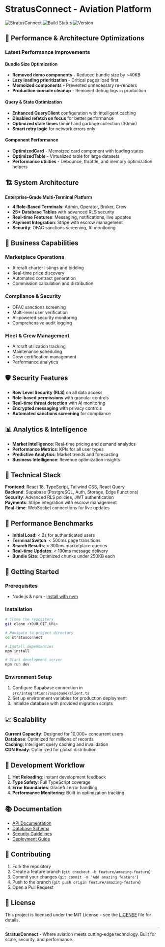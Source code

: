 

# StratusConnect - Aviation Platform

![StratusConnect](https://img.shields.io/badge/StratusConnect-Aviation%20Platform-blue)
![Build Status](https://img.shields.io/badge/build-passing-brightgreen)
![Version](https://img.shields.io/badge/version-3.0.0-blue)

## 🚀 Performance & Architecture Optimizations

### **Latest Performance Improvements**

#### **Bundle Size Optimization**
- **Removed demo components** - Reduced bundle size by ~40KB
- **Lazy loading prioritization** - Critical pages load first
- **Memoized components** - Prevented unnecessary re-renders
- **Production console cleanup** - Removed debug logs in production

#### **Query & State Optimization** 
- **Enhanced QueryClient** configuration with intelligent caching
- **Disabled refetch on focus** for better performance
- **Optimized stale times** (5min) and garbage collection (30min)
- **Smart retry logic** for network errors only

#### **Component Performance**
- **OptimizedCard** - Memoized card component with loading states
- **OptimizedTable** - Virtualized table for large datasets
- **Performance utilities** - Debounce, throttle, and memory optimization helpers

## 🏗️ System Architecture

**Enterprise-Grade Multi-Terminal Platform**
- **4 Role-Based Terminals**: Admin, Operator, Broker, Crew
- **25+ Database Tables** with advanced RLS security
- **Real-time Features**: Messaging, notifications, live updates
- **Payment Integration**: Stripe with escrow management
- **Security**: OFAC sanctions screening, AI monitoring

## 💼 Business Capabilities

### **Marketplace Operations**
- Aircraft charter listings and bidding
- Real-time price discovery
- Automated contract generation
- Commission calculation and distribution

### **Compliance & Security**
- OFAC sanctions screening
- Multi-level user verification
- AI-powered security monitoring  
- Comprehensive audit logging

### **Fleet & Crew Management**
- Aircraft utilization tracking
- Maintenance scheduling
- Crew certification management
- Performance analytics

## 🛡️ Security Features

- **Row Level Security (RLS)** on all data access
- **Role-based permissions** with granular controls
- **Real-time threat detection** with AI monitoring
- **Encrypted messaging** with privacy controls
- **Automated sanctions screening** for compliance

## 📊 Analytics & Intelligence

- **Market Intelligence**: Real-time pricing and demand analytics
- **Performance Metrics**: KPIs for all user types
- **Predictive Analytics**: Market trends and forecasting
- **Business Intelligence**: Revenue optimization insights

## 🔧 Technical Stack

**Frontend**: React 18, TypeScript, Tailwind CSS, React Query  
**Backend**: Supabase (PostgreSQL, Auth, Storage, Edge Functions)  
**Security**: Advanced RLS policies, JWT authentication  
**Payments**: Stripe integration with escrow management  
**Real-time**: WebSocket connections for live updates  

## 🎯 Performance Benchmarks

- **Initial Load**: < 2s for authenticated users
- **Terminal Switch**: < 500ms page transitions  
- **Search Results**: < 300ms marketplace queries
- **Real-time Updates**: < 100ms message delivery
- **Bundle Size**: Optimized chunks under 250KB each

## 🚀 Getting Started

### Prerequisites
- Node.js & npm - [install with nvm](https://github.com/nvm-sh/nvm#installing-and-updating)

### Installation

```bash
# Clone the repository
git clone <YOUR_GIT_URL>

# Navigate to project directory
cd stratusconnect

# Install dependencies
npm install

# Start development server
npm run dev
```

### Environment Setup
1. Configure Supabase connection in `src/integrations/supabase/client.ts`
2. Set up environment variables for production deployment
3. Initialize database with provided migration scripts

## 📈 Scalability

**Current Capacity**: Designed for 10,000+ concurrent users  
**Database**: Optimized for millions of records  
**Caching**: Intelligent query caching and invalidation  
**CDN Ready**: Optimized for global distribution  

## 🔄 Development Workflow

1. **Hot Reloading**: Instant development feedback
2. **Type Safety**: Full TypeScript coverage  
3. **Error Boundaries**: Graceful error handling
4. **Performance Monitoring**: Built-in optimization tracking

## 📚 Documentation

- [API Documentation](./docs/api.md)
- [Database Schema](./docs/schema.md)  
- [Security Guidelines](./docs/security.md)
- [Deployment Guide](./docs/deployment.md)

## 🤝 Contributing

1. Fork the repository
2. Create a feature branch (`git checkout -b feature/amazing-feature`)
3. Commit your changes (`git commit -m 'Add amazing feature'`)
4. Push to the branch (`git push origin feature/amazing-feature`)
5. Open a Pull Request

## 📄 License

This project is licensed under the MIT License - see the [LICENSE](LICENSE) file for details.

---

**StratusConnect** - Where aviation meets cutting-edge technology. Built for scale, security, and performance.